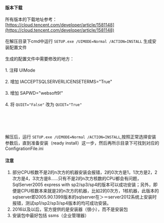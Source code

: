 #### 版本下载
所有版本的下载地址参考：[https://cloud.tencent.com/developer/article/1581148](https://cloud.tencent.com/developer/article/1581148)<br />
<br />在解压目录下cmd中运行 ```SETUP.exe /UIMODE=Normal /ACTION=INSTALL``` 生成安装配置文件<br />
<br />生成的配置文件中需要修改的地方：<br />
<br />1. 注释 UIMode<br />
<br />2. 增加 IACCEPTSQLSERVERLICENSETERMS="True"<br />
<br />3. 增加 SAPWD="websoft9!"<br />
<br />4. 将 ```QUIET="False"``` 改为 ```QUIET="True"```<br />
<br />
<br />
<br />
<br />
<br />解压后，运行 ```SETUP.exe /UIMODE=Normal /ACTION=INSTALL```,按照正常选择安装参数后，直到准备安装（ready install）这一步，然后再所示目录下可找到对应的 ConfigrationFile.ini<br />

<a name="Kkm4M"></a>
#### 注意

1. 部分CPU核数不是2的n次方的机器安装会报错，2的0次方是1，1次方是2，2次方是4，3次方是8……只有不是2的n次方核数的CPU都会有问题，SqlServer2005 express with sp2/sp3/sp4的版本可以成功安装；另外，即便是CPU核数本来就是2的n次方的机器，比如2的0次方，1核机器，此版本的sqlserver即2005.90.1399版本的sqlserver在＞＝server2012系统上安装时报错，测试sp1/sp2/sp3/sp4版本的均可成功安装。
1. 2016以及以后，官方提供的是安装器（很小），而不是安装包
1. 安装包中最好包括 ssms（企业管理器）
